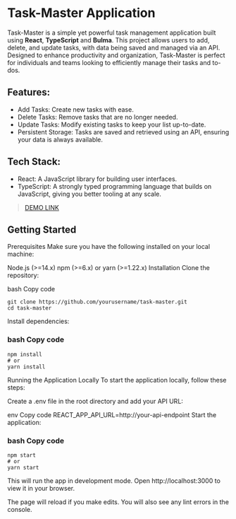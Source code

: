 # Task-Master Application

Task-Master is a simple yet powerful task management application built using **React**, **TypeScript** and **Bulma**. This project allows users to add, delete, and update tasks, with data being saved and managed via an API. Designed to enhance productivity and organization, Task-Master is perfect for individuals and teams looking to efficiently manage their tasks and to-dos.

## Features:
- Add Tasks: Create new tasks with ease.
- Delete Tasks: Remove tasks that are no longer needed.
- Update Tasks: Modify existing tasks to keep your list up-to-date.
- Persistent Storage: Tasks are saved and retrieved using an API, ensuring your data is always available.

## Tech Stack:
- React: A JavaScript library for building user interfaces.
- TypeScript: A strongly typed programming language that builds on JavaScript, giving you better tooling at any scale.


> [DEMO LINK](https://ivan-gritsenko.github.io/task-master/)

## Getting Started
Prerequisites
Make sure you have the following installed on your local machine:

Node.js (>=14.x)
npm (>=6.x) or yarn (>=1.22.x)
Installation
Clone the repository:

bash
Copy code
```
git clone https://github.com/yourusername/task-master.git
cd task-master
```
Install dependencies:

### bash Copy code
```
npm install
# or
yarn install
```
Running the Application Locally
To start the application locally, follow these steps:

Create a .env file in the root directory and add your API URL:

env
Copy code
REACT_APP_API_URL=http://your-api-endpoint
Start the application:

### bash Copy code
```
npm start
# or
yarn start
```
This will run the app in development mode. Open http://localhost:3000 to view it in your browser.

The page will reload if you make edits. You will also see any lint errors in the console.
